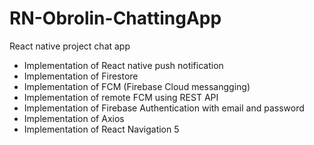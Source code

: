 # RN-Obrolin-ChattingApp
React native project chat app

+ Implementation of React native push notification
+ Implementation of Firestore
+ Implementation of FCM (Firebase Cloud messangging)
+ Implementation of remote FCM using REST API
+ Implementation of Firebase Authentication with email and password
+ Implementation of Axios
+ Implementation of React Navigation 5

